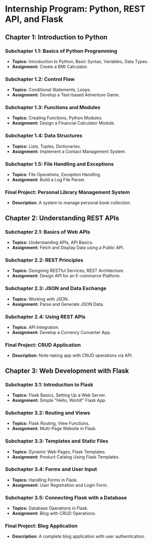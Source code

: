 
# Internship Program: Python, REST API, and Flask

## Chapter 1: Introduction to Python
### Subchapter 1.1: Basics of Python Programming
- **Topics:** Introduction to Python, Basic Syntax, Variables, Data Types.
- **Assignment:** Create a BMI Calculator.

### Subchapter 1.2: Control Flow
- **Topics:** Conditional Statements, Loops.
- **Assignment:** Develop a Text-based Adventure Game.

### Subchapter 1.3: Functions and Modules
- **Topics:** Creating Functions, Python Modules.
- **Assignment:** Design a Financial Calculator Module.

### Subchapter 1.4: Data Structures
- **Topics:** Lists, Tuples, Dictionaries.
- **Assignment:** Implement a Contact Management System.

### Subchapter 1.5: File Handling and Exceptions
- **Topics:** File Operations, Exception Handling.
- **Assignment:** Build a Log File Parser.

### Final Project: Personal Library Management System
- **Description:** A system to manage personal book collection.

## Chapter 2: Understanding REST APIs
### Subchapter 2.1: Basics of Web APIs
- **Topics:** Understanding APIs, API Basics.
- **Assignment:** Fetch and Display Data using a Public API.

### Subchapter 2.2: REST Principles
- **Topics:** Designing RESTful Services, REST Architecture.
- **Assignment:** Design API for an E-commerce Platform.

### Subchapter 2.3: JSON and Data Exchange
- **Topics:** Working with JSON.
- **Assignment:** Parse and Generate JSON Data.

### Subchapter 2.4: Using REST APIs
- **Topics:** API Integration.
- **Assignment:** Develop a Currency Converter App.

### Final Project: CRUD Application
- **Description:** Note-taking app with CRUD operations via API.

## Chapter 3: Web Development with Flask
### Subchapter 3.1: Introduction to Flask
- **Topics:** Flask Basics, Setting Up a Web Server.
- **Assignment:** Simple "Hello, World!" Flask App.

### Subchapter 3.2: Routing and Views
- **Topics:** Flask Routing, View Functions.
- **Assignment:** Multi-Page Website in Flask.

### Subchapter 3.3: Templates and Static Files
- **Topics:** Dynamic Web Pages, Flask Templates.
- **Assignment:** Product Catalog Using Flask Templates.

### Subchapter 3.4: Forms and User Input
- **Topics:** Handling Forms in Flask.
- **Assignment:** User Registration and Login Form.

### Subchapter 3.5: Connecting Flask with a Database
- **Topics:** Database Operations in Flask.
- **Assignment:** Blog with CRUD Operations.

### Final Project: Blog Application
- **Description:** A complete blog application with user authentication.
